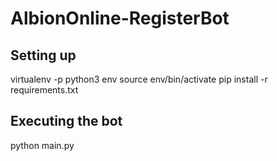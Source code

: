 # AlbionOnline-RegisterBot

## Setting up
virtualenv -p python3 env
source env/bin/activate
pip install -r requirements.txt

## Executing the bot
python main.py
